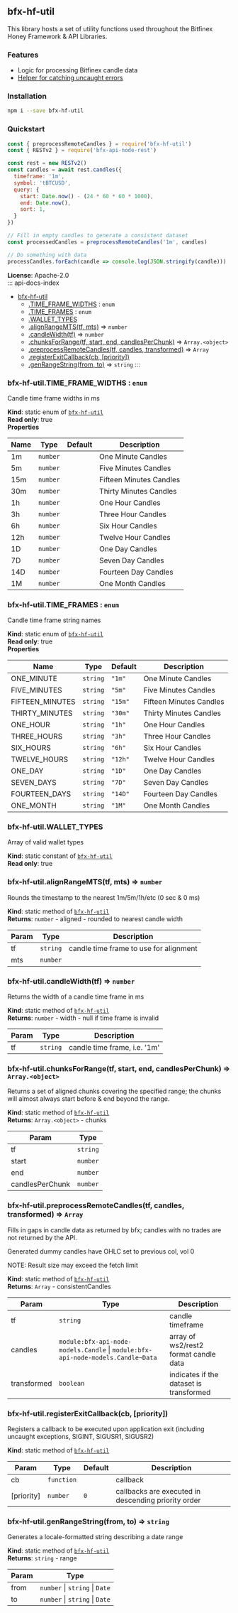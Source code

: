 <a id="module_bfx-hf-util"></a>

## bfx-hf-util
This library hosts a set of utility functions used throughout the Bitfinex
Honey Framework & API Libraries.

### Features

* Logic for processing Bitfinex candle data
* [Helper for catching uncaught errors](module:bfx-hf-util.catchUncaughtErrors)

### Installation

```bash
npm i --save bfx-hf-util
```

### Quickstart

```js
const { preprocessRemoteCandles } = require('bfx-hf-util')
const { RESTv2 } = require('bfx-api-node-rest')

const rest = new RESTv2()
const candles = await rest.candles({
  timeframe: '1m',
  symbol: 'tBTCUSD',
  query: {
    start: Date.now() - (24 * 60 * 60 * 1000),
    end: Date.now(),
    sort: 1,
  }
})

// Fill in empty candles to generate a consistent dataset
const processedCandles = preprocessRemoteCandles('1m', candles)

// Do something with data
processCandles.forEach(candle => console.log(JSON.stringify(candle)))
```

**License**: Apache-2.0  
::: api-docs-index
* [bfx-hf-util](#module_bfx-hf-util)
    * [.TIME_FRAME_WIDTHS](#module_bfx-hf-util.TIME_FRAME_WIDTHS) : <code>enum</code>
    * [.TIME_FRAMES](#module_bfx-hf-util.TIME_FRAMES) : <code>enum</code>
    * [.WALLET_TYPES](#module_bfx-hf-util.WALLET_TYPES)
    * [.alignRangeMTS(tf, mts)](#module_bfx-hf-util.alignRangeMTS) ⇒ <code>number</code>
    * [.candleWidth(tf)](#module_bfx-hf-util.candleWidth) ⇒ <code>number</code>
    * [.chunksForRange(tf, start, end, candlesPerChunk)](#module_bfx-hf-util.chunksForRange) ⇒ <code>Array.&lt;object&gt;</code>
    * [.preprocessRemoteCandles(tf, candles, transformed)](#module_bfx-hf-util.preprocessRemoteCandles) ⇒ <code>Array</code>
    * [.registerExitCallback(cb, [priority])](#module_bfx-hf-util.registerExitCallback)
    * [.genRangeString(from, to)](#module_bfx-hf-util.genRangeString) ⇒ <code>string</code>
:::
<a id="module_bfx-hf-util.TIME_FRAME_WIDTHS"></a>

### bfx-hf-util.TIME\_FRAME\_WIDTHS : <code>enum</code>
Candle time frame widths in ms

**Kind**: static enum of [<code>bfx-hf-util</code>](#module_bfx-hf-util)  
**Read only**: true  
**Properties**

| Name | Type | Default | Description |
| --- | --- | --- | --- |
| 1m | <code>number</code> | <code></code> | One Minute Candles |
| 5m | <code>number</code> | <code></code> | Five Minutes Candles |
| 15m | <code>number</code> | <code></code> | Fifteen Minutes Candles |
| 30m | <code>number</code> | <code></code> | Thirty Minutes Candles |
| 1h | <code>number</code> | <code></code> | One Hour Candles |
| 3h | <code>number</code> | <code></code> | Three Hour Candles |
| 6h | <code>number</code> | <code></code> | Six Hour Candles |
| 12h | <code>number</code> | <code></code> | Twelve Hour Candles |
| 1D | <code>number</code> | <code></code> | One Day Candles |
| 7D | <code>number</code> | <code></code> | Seven Day Candles |
| 14D | <code>number</code> | <code></code> | Fourteen Day Candles |
| 1M | <code>number</code> | <code></code> | One Month Candles |

<a id="module_bfx-hf-util.TIME_FRAMES"></a>

### bfx-hf-util.TIME\_FRAMES : <code>enum</code>
Candle time frame string names

**Kind**: static enum of [<code>bfx-hf-util</code>](#module_bfx-hf-util)  
**Read only**: true  
**Properties**

| Name | Type | Default | Description |
| --- | --- | --- | --- |
| ONE_MINUTE | <code>string</code> | <code>&quot;1m&quot;</code> | One Minute Candles |
| FIVE_MINUTES | <code>string</code> | <code>&quot;5m&quot;</code> | Five Minutes Candles |
| FIFTEEN_MINUTES | <code>string</code> | <code>&quot;15m&quot;</code> | Fifteen Minutes Candles |
| THIRTY_MINUTES | <code>string</code> | <code>&quot;30m&quot;</code> | Thirty Minutes Candles |
| ONE_HOUR | <code>string</code> | <code>&quot;1h&quot;</code> | One Hour Candles |
| THREE_HOURS | <code>string</code> | <code>&quot;3h&quot;</code> | Three Hour Candles |
| SIX_HOURS | <code>string</code> | <code>&quot;6h&quot;</code> | Six Hour Candles |
| TWELVE_HOURS | <code>string</code> | <code>&quot;12h&quot;</code> | Twelve Hour Candles |
| ONE_DAY | <code>string</code> | <code>&quot;1D&quot;</code> | One Day Candles |
| SEVEN_DAYS | <code>string</code> | <code>&quot;7D&quot;</code> | Seven Day Candles |
| FOURTEEN_DAYS | <code>string</code> | <code>&quot;14D&quot;</code> | Fourteen Day Candles |
| ONE_MONTH | <code>string</code> | <code>&quot;1M&quot;</code> | One Month Candles |

<a id="module_bfx-hf-util.WALLET_TYPES"></a>

### bfx-hf-util.WALLET\_TYPES
Array of valid wallet types

**Kind**: static constant of [<code>bfx-hf-util</code>](#module_bfx-hf-util)  
**Read only**: true  
<a id="module_bfx-hf-util.alignRangeMTS"></a>

### bfx-hf-util.alignRangeMTS(tf, mts) ⇒ <code>number</code>
Rounds the timestamp to the nearest 1m/5m/1h/etc (0 sec & 0 ms)

**Kind**: static method of [<code>bfx-hf-util</code>](#module_bfx-hf-util)  
**Returns**: <code>number</code> - aligned - rounded to nearest candle width  

| Param | Type | Description |
| --- | --- | --- |
| tf | <code>string</code> | candle time frame to use for alignment |
| mts | <code>number</code> |  |

<a id="module_bfx-hf-util.candleWidth"></a>

### bfx-hf-util.candleWidth(tf) ⇒ <code>number</code>
Returns the width of a candle time frame in ms

**Kind**: static method of [<code>bfx-hf-util</code>](#module_bfx-hf-util)  
**Returns**: <code>number</code> - width - null if time frame is invalid  

| Param | Type | Description |
| --- | --- | --- |
| tf | <code>string</code> | candle time frame, i.e. '1m' |

<a id="module_bfx-hf-util.chunksForRange"></a>

### bfx-hf-util.chunksForRange(tf, start, end, candlesPerChunk) ⇒ <code>Array.&lt;object&gt;</code>
Returns a set of aligned chunks covering the specified range; the chunks will
almost always start before & end beyond the range.

**Kind**: static method of [<code>bfx-hf-util</code>](#module_bfx-hf-util)  
**Returns**: <code>Array.&lt;object&gt;</code> - chunks  

| Param | Type |
| --- | --- |
| tf | <code>string</code> | 
| start | <code>number</code> | 
| end | <code>number</code> | 
| candlesPerChunk | <code>number</code> | 

<a id="module_bfx-hf-util.preprocessRemoteCandles"></a>

### bfx-hf-util.preprocessRemoteCandles(tf, candles, transformed) ⇒ <code>Array</code>
Fills in gaps in candle data as returned by bfx; candles with no
trades are not returned by the API.

Generated dummy candles have OHLC set to previous col, vol 0

NOTE: Result size may exceed the fetch limit

**Kind**: static method of [<code>bfx-hf-util</code>](#module_bfx-hf-util)  
**Returns**: <code>Array</code> - consistentCandles  

| Param | Type | Description |
| --- | --- | --- |
| tf | <code>string</code> | candle timeframe |
| candles | <code>module:bfx-api-node-models.Candle</code> \| <code>module:bfx-api-node-models.Candle~Data</code> | array of ws2/rest2 format candle data |
| transformed | <code>boolean</code> | indicates if the dataset is transformed |

<a id="module_bfx-hf-util.registerExitCallback"></a>

### bfx-hf-util.registerExitCallback(cb, [priority])
Registers a callback to be executed upon application exit (including
uncaught exceptions, SIGINT, SIGUSR1, SIGUSR2)

**Kind**: static method of [<code>bfx-hf-util</code>](#module_bfx-hf-util)  

| Param | Type | Default | Description |
| --- | --- | --- | --- |
| cb | <code>function</code> |  | callback |
| [priority] | <code>number</code> | <code>0</code> | callbacks are executed in descending priority   order |

<a id="module_bfx-hf-util.genRangeString"></a>

### bfx-hf-util.genRangeString(from, to) ⇒ <code>string</code>
Generates a locale-formatted string describing a date range

**Kind**: static method of [<code>bfx-hf-util</code>](#module_bfx-hf-util)  
**Returns**: <code>string</code> - range  

| Param | Type |
| --- | --- |
| from | <code>number</code> \| <code>string</code> \| <code>Date</code> | 
| to | <code>number</code> \| <code>string</code> \| <code>Date</code> | 

